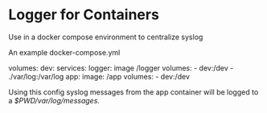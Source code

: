 # Logger for Containers

Use in a docker compose environment to centralize syslog

An example docker-compose.yml

volumes:
    dev:
services:
    logger:
        image <registry>/logger
        volumes:
            - dev:/dev
            - ./var/log:/var/log
    app:
        image: <registry>/app
        volumes:
            - dev:/dev

Using this config syslog messages from the app container will be logged to a
_$PWD/var/log/messages_.
